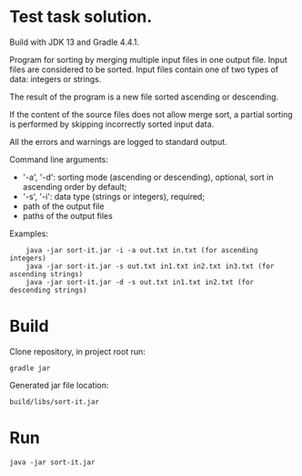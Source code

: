 # Test task solution.
Build with JDK 13 and Gradle 4.4.1.

Program for sorting by merging multiple input files in one output file. Input files are considered to be sorted. Input files contain one of two types of data: integers or strings.

The result of the program is a new file sorted ascending or descending.

If the content of the source files does not allow merge sort, a partial sorting is performed by skipping incorrectly sorted input data.

All the errors and warnings are logged to standard output.

Command line arguments:

   - '-a', '-d': sorting mode (ascending or descending), optional, sort in ascending order by default;
   - '-s', '-i': data type (strings or integers), required;
   - path of the output file
   - paths of the output files
  
Examples:

        java -jar sort-it.jar -i -a out.txt in.txt (for ascending integers)
        java -jar sort-it.jar -s out.txt in1.txt in2.txt in3.txt (for ascending strings)
        java -jar sort-it.jar -d -s out.txt in1.txt in2.txt (for descending strings)

# Build
Clone repository, in project root run:
    
    gradle jar
Generated jar file location: 
    
    build/libs/sort-it.jar

# Run
    java -jar sort-it.jar
